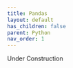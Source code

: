 ```yaml
---
title: Pandas
layout: default
has_children: false
parent: Python
nav_order: 1
---
```


Under Construction